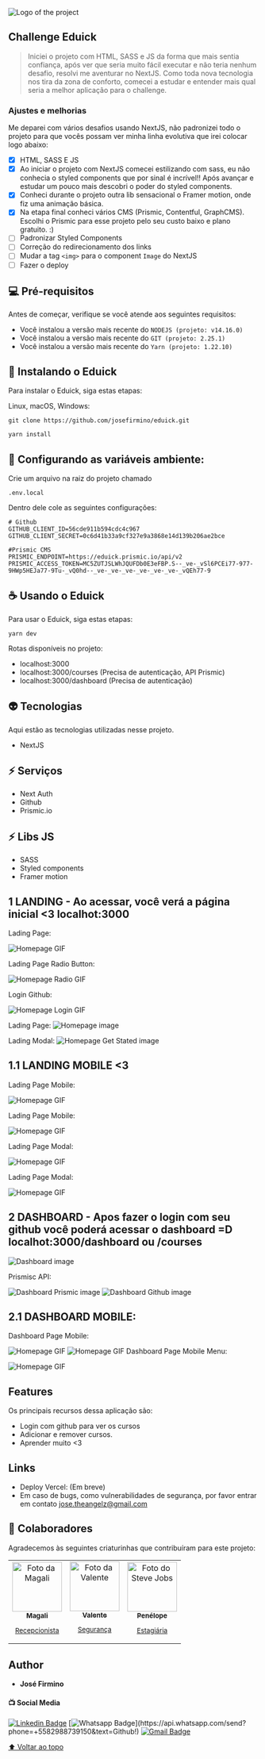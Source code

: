 
![Logo of the project](https://github.com/josefirmino/eduick/blob/main/public/images/readme/capaGithub.png?raw=true)


## Challenge Eduick
>Iniciei o projeto com HTML, SASS e JS da forma que mais sentia confiança, após ver que seria muito fácil executar e não teria nenhum desafio, resolvi me aventurar no NextJS. Como toda nova tecnologia nos tira da zona de conforto, comecei a estudar e entender mais qual seria a melhor aplicação para o challenge. 


### Ajustes e melhorias

Me deparei com vários desafios usando NextJS, não padronizei todo o projeto para que vocês possam ver minha linha evolutiva que irei colocar logo abaixo:

- [x] HTML, SASS E JS
- [x] Ao iniciar o projeto com NextJS comecei estilizando com sass, eu não conhecia o styled components que por sinal é incrível!! Após avançar e estudar um pouco mais descobri o poder do styled components.
- [x] Conheci durante o projeto outra lib sensacional o Framer motion, onde fiz uma animação básica.
- [x] Na etapa final conheci vários CMS (Prismic, Contentful, GraphCMS). Escolhi o Prismic para esse projeto pelo seu custo baixo e plano gratuito. :)
- [ ] Padronizar Styled Components
- [ ] Correção do redirecionamento dos links
- [ ] Mudar a tag `<img>` para o component `Image` do NextJS
- [ ] Fazer o deploy

## 💻 Pré-requisitos

Antes de começar, verifique se você atende aos seguintes requisitos:
* Você instalou a versão mais recente do `NODEJS (projeto: v14.16.0)`
* Você instalou a versão mais recente do `GIT (projeto: 2.25.1)`
* Você instalou a versão mais recente do `Yarn (projeto: 1.22.10)`

## 🚀 Instalando o Eduick

Para instalar o Eduick, siga estas etapas:

Linux, macOS, Windows:
```
git clone https://github.com/josefirmino/eduick.git
```


```sh
yarn install
```

## :ledger: Configurando as variáveis ambiente: 

Crie um arquivo na raiz do projeto chamado
```
.env.local
```

Dentro dele cole as seguintes configurações:
```
# Github
GITHUB_CLIENT_ID=56cde911b594cdc4c967
GITHUB_CLIENT_SECRET=0c6d41b33a9cf327e9a3868e14d139b206ae2bce

#Prismic CMS
PRISMIC_ENDPOINT=https://eduick.prismic.io/api/v2
PRISMIC_ACCESS_TOKEN=MC5ZUTJSLWhJQUFDb0E3eFBP.S--_ve-_vSl6PCEi77-977-9HWp5HEJa77-9Tu-_vQ0hd--_ve-_ve-_ve-_ve-_ve-_ve-_vQEh77-9
```

##  :coffee: Usando  o Eduick
Para usar o Eduick, siga estas etapas:

```
yarn dev
```

Rotas disponíveis no projeto:

 - localhost:3000
 - localhost:3000/courses (Precisa de autenticação, API Prismic)
 - localhost:3000/dashboard (Precisa de autenticação)




## :alien: Tecnologias 

Aqui estão as tecnologias utilizadas nesse projeto.

* NextJS

## :zap: Serviços

* Next Auth
* Github
* Prismic.io

## :zap: Libs JS

* SASS
* Styled components
* Framer motion



## 1 LANDING - Ao acessar, você verá a página inicial <3 localhot:3000

Lading Page:

![Homepage GIF](https://github.com/josefirmino/eduick/blob/main/public/images/readme/gifs/home.gif)

Lading Page Radio Button:

![Homepage Radio GIF](https://github.com/josefirmino/eduick/blob/main/public/images/readme/gifs/radiobutton.gif)

Login Github:

![Homepage Login GIF](https://github.com/josefirmino/eduick/blob/main/public/images/readme/gifs/logingithub.gif)

Lading Page:
![Homepage image](https://github.com/josefirmino/eduick/blob/main/public/images/readme/home.png)

Lading Modal:
![Homepage Get Stated image](https://github.com/josefirmino/eduick/blob/main/public/images/readme/getstarted.png)

## 1.1 LANDING MOBILE <3

Lading Page Mobile:

![Homepage GIF](https://github.com/josefirmino/eduick/blob/main/public/images/readme/gifs/mobile.gif)

Lading Page Mobile:

![Homepage GIF](https://github.com/josefirmino/eduick/blob/main/public/images/readme/mobile/homeMobile.png)

Lading Page Modal:

![Homepage GIF](https://github.com/josefirmino/eduick/blob/main/public/images/readme/mobile/homeModal1.png)

Lading Page Modal:

![Homepage GIF](https://github.com/josefirmino/eduick/blob/main/public/images/readme/mobile/homeModal2.png)


## 2 DASHBOARD - Apos fazer o login com seu github você poderá acessar o dashboard =D localhot:3000/dashboard ou /courses

![Dashboard image](https://github.com/josefirmino/eduick/blob/main/public/images/readme/dashboard.png)

Prismisc API:

![Dashboard Prismic image](https://github.com/josefirmino/eduick/blob/main/public/images/readme/prismic-dashboard.png)
![Dashboard Github image](https://github.com/josefirmino/eduick/blob/main/public/images/readme/modalgitgub.png)

## 2.1 DASHBOARD MOBILE:

Dashboard Page Mobile:

![Homepage GIF](https://github.com/josefirmino/eduick/blob/main/public/images/readme/gifs/mobiledashboard.gif)
![Homepage GIF](https://github.com/josefirmino/eduick/blob/main/public/images/readme/mobile/dashboardMobile.png)
Dashboard Page Mobile Menu:

![Homepage GIF](https://github.com/josefirmino/eduick/blob/main/public/images/readme/mobile/dashboardMenu.png)

## Features

Os principais recursos dessa aplicação são:
 - Login com github para ver os cursos
 - Adicionar e remover cursos.
 - Aprender muito <3

## Links
  - Deploy Vercel: (Em breve)
  - Em caso de bugs, como vulnerabilidades de segurança, por favor entrar em contato
      jose.theangelz@gmail.com
      
## 🤝 Colaboradores

Agradecemos às seguintes criaturinhas que contribuíram para este projeto:

<table>
  <tr>
    <td align="center">
      <a href="#">
        <img src="https://i.imgur.com/XHPvK7I.png" width="100px;" alt="Foto da Magali"/><br>
        <sub>
          <b>Magali</b>
          <p>Recepcionista</p>
        </sub>
      </a>
    </td>
    <td align="center">
      <a href="#">
        <img src="https://i.imgur.com/Mz9rxsn.png" width="100px;" alt="Foto da Valente"/><br>
        <sub>
          <b>Valente</b>
          <p>Segurança<p/>
        </sub>
      </a>
    </td>
    <td align="center">
      <a href="#">
        <img src="https://i.imgur.com/ZzezKIJ.png" width="100px;" alt="Foto do Steve Jobs"/><br>
        <sub>
          <b>Penélope</b>
          <p>Estagiária</p>
        </sub>
      </a>
    </td>
  </tr>
</table>


## Author

  * **José Firmino** 
  
#### :tv: Social Media
[![Linkedin Badge](https://img.shields.io/badge/-LinkedIn-blue?style=flat-square&logo=Linkedin&logoColor=white&link=https://www.linkedin.com/in/firminojuara/)](https://www.linkedin.com/in/firminojuara/)
[![Whatsapp Badge](https://img.shields.io/badge/-Whatsapp-4CA143?style=flat-square&labelColor=4CA143&logo=whatsapp&logoColor=white&link=https://api.whatsapp.com/send?phone=+5582988861433&text=Github!)](https://api.whatsapp.com/send?phone=+5582988739150&text=Github!)
[![Gmail Badge](https://img.shields.io/badge/-Gmail-c14438?style=flat-square&logo=Gmail&logoColor=white&link=mailto:jose.theangelz@gmail.com)](mailto:jose.theangelz@gmail.com)

[⬆ Voltar ao topo](eduick)<br>